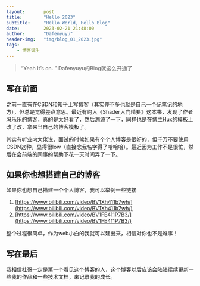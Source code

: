```yaml
---
layout:       post
title:        "Hello 2023"
subtitle:     "Hello World, Hello Blog"
date:         2023-02-21 21:48:00
author:       "Dafenyuyu"
header-img:   "img/blog_01_2023.jpg"
tags:
    - 博客诞生
---
```


> “Yeah It’s on. ” Dafenyuyu的Blog就这么开通了

写在前面
------

之前一直有在CSDN和知乎上写博客（其实差不多也就是自己一个记笔记的地方），但总是觉得差点意思。最近有购入《Shader入门精要》这本书，发现了作者冯乐乐的博客，真的是太好看了，然后溯源了一下，同样也是在[博主Hux](https://github.com/Huxpro/huxpro.github.io)的模板上改了改，拿来当自己的博客模板了。


其实有听业内大佬说，面试的时候如果有个个人博客是很好的，但千万不要使用CSDN这种，显得很low（直接念我名字得了哈哈哈）。最近因为工作不是很忙，然后在会前端的同事的帮助下花一天时间弄了一下。

如果你也想搭建自己的博客
------

如果你也想自己搭建一个个人博客，我可以举例一些链接
1.  [https://www.bilibili.com/video/BV1Xh411b7wh/](https://www.bilibili.com/video/BV1Xh411b7wh/)
2.  [https://www.bilibili.com/video/BV1FE411P7B3/](https://www.bilibili.com/video/BV1FE411P7B3/)

整个过程很简单，作为web小白的我就可以建出来，相信对你也不是难事！



写在最后
------

我相信杜哥一定是第一个看见这个博客的人，这个博客以后应该会陆陆续续更新一些我的作品和一些技术文档，来记录我的成长。

